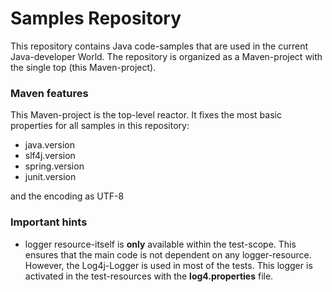 Samples Repository
==================

This repository contains Java code-samples that are used in the current Java-developer World.
The repository is organized as a Maven-project with the single top (this Maven-project).

### Maven features
This Maven-project is the top-level reactor. It fixes the most basic properties for 
all samples in this repository:

- java.version 
- slf4j.version 
- spring.version 
- junit.version
	
and the encoding as UTF-8

### Important hints
- logger resource-itself is **only** available within the test-scope. This ensures that
the main code is not dependent on any logger-resource.  However, 
the Log4j-Logger is used in most of the tests. This logger is activated 
in the test-resources with the  **log4.properties** file.

